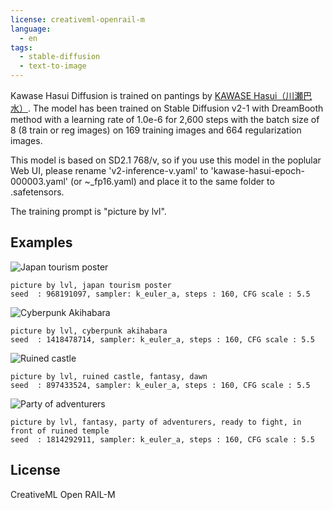 ```yaml
---
license: creativeml-openrail-m
language:
  - en
tags:
  - stable-diffusion
  - text-to-image
---
```


Kawase Hasui Diffusion is trained on pantings by [KAWASE Hasui（川瀬巴水）](https://en.wikipedia.org/wiki/Hasui_Kawase).
The model has been trained on Stable Diffusion v2-1 with DreamBooth method with a learning rate of 1.0e-6 for 2,600 steps with the batch size of 8 (8 train or reg images) on 169 training images and 664 regularization images.

This model is based on SD2.1 768/v, so if you use this model in the poplular Web UI, please rename 'v2-inference-v.yaml' to 'kawase-hasui-epoch-000003.yaml' (or ~_fp16.yaml) and place it to the same folder to .safetensors.

The training prompt is "picture by lvl". 

## Examples

![Japan tourism poster](./sample1.png)
```
picture by lvl, japan tourism poster
seed  : 968191097, sampler: k_euler_a, steps : 160, CFG scale : 5.5
```

![Cyberpunk Akihabara](./sample2.png)
```
picture by lvl, cyberpunk akihabara
seed  : 1418478714, sampler: k_euler_a, steps : 160, CFG scale : 5.5
```

![Ruined castle](./sample3.png)
```
picture by lvl, ruined castle, fantasy, dawn
seed  : 897433524, sampler: k_euler_a, steps : 160, CFG scale : 5.5
```

![Party of adventurers](./sample4.png)
```
picture by lvl, fantasy, party of adventurers, ready to fight, in front of ruined temple
seed  : 1814292911, sampler: k_euler_a, steps : 160, CFG scale : 5.5
```

## License

CreativeML Open RAIL-M 
